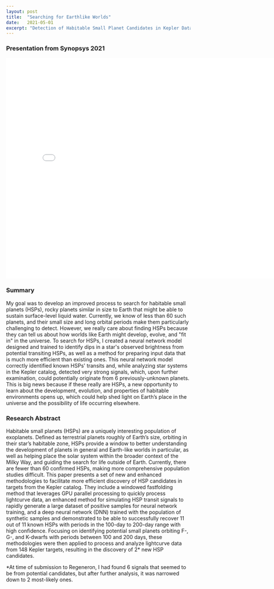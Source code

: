 ```yaml
---
layout: post
title:  "Searching for Earthlike Worlds"
date:   2021-05-01
excerpt: "Detection of Habitable Small Planet Candidates in Kepler Data with a Deep Neural Network"
---
```


### Presentation from Synopsys 2021

<embed src="{{ site.url }}/Detecting_HSPs.pdf" width="800" height="600" frameborder="0" allowfullscreen>

### Summary

My goal was to develop an improved process to search for habitable small planets (HSPs), rocky planets similar in size to Earth that might be able to sustain surface-level liquid water. Currently, we know of less than 60 such planets, and their small size and long orbital periods make them particularly challenging to detect. However, we really care about finding HSPs because they can tell us about how worlds like Earth might develop, evolve, and "fit in" in the universe. To search for HSPs, I created a neural network model designed and trained to identify dips in a star's observed brightness from potential transiting HSPs, as well as a method for preparing input data that is much more efficient than existing ones. This neural network model correctly identified known HSPs' transits and, while analyzing star systems in the Kepler catalog, detected very strong signals, which, upon further examination, could potentially originate from 6 previously-unknown planets. This is big news because if these really are HSPs, a new opportunity to learn about the development, evolution, and properties of habitable environments opens up, which could help shed light on Earth’s place in the universe and the possibility of life occurring elsewhere.

### Research Abstract

Habitable small planets (HSPs) are a uniquely interesting population of exoplanets. Defined as terrestrial planets roughly of Earth’s size, orbiting in their star’s habitable zone, HSPs provide a window to better understanding the development of planets in general and Earth-like worlds in particular, as well as helping place the solar system within the broader context of the Milky Way, and guiding the search for life outside of Earth. Currently, there are fewer than 60 confirmed HSPs, making more comprehensive population studies difficult. This paper presents a set of new and enhanced methodologies to facilitate more efficient discovery of HSP candidates in targets from the Kepler catalog. They include a windowed fastfolding method that leverages GPU parallel processing to quickly process lightcurve data, an enhanced method for simulating HSP transit signals to rapidly generate a large dataset of positive samples for neural network training, and a deep neural network (DNN) trained with the population of synthetic samples and demonstrated to be able to successfully recover 11 out of 11 known HSPs with periods in the 100-day to 200-day range with high confidence. Focusing on identifying potential small planets orbiting F-, G-, and K-dwarfs with periods between 100 and 200 days, these methodologies were then applied to process and analyze lightcurve data from 148 Kepler targets, resulting in the discovery of 2* new HSP candidates.

*At time of submission to Regeneron, I had found 6 signals that seemed to be from potential candidates, but after further analysis, it was narrowed down to 2 most-likely ones. 